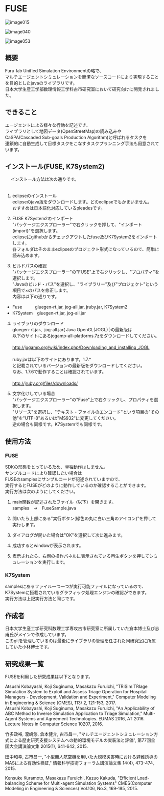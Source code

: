 # FUSE

![image015](https://user-images.githubusercontent.com/18564097/151006842-ff7eb66a-519c-4f8b-9459-31724d41b0ed.jpg)

![image040](https://user-images.githubusercontent.com/18564097/151007019-d3dbb7e4-0879-4d8f-a074-1d5b3fee83b2.jpg)

![image053](https://user-images.githubusercontent.com/18564097/151007087-69afb44d-b2d6-4faa-a1f9-afbb5b5199cb.jpg)

## 概要

Furu-lab Unified Simulation Environmentの略で、  
マルチエージェントシミュレーションを簡潔なソースコードにより実現することを目的としたjavaのライブラリです。  
日本大学生産工学部数理情報工学科古市研究室において研究向けに開発されました。  

## できること
エージェントによる様々な行動を記述でき、  
ライブラリとして地図データ(OpenStreetMap)の読み込みや  
CaSPA(Cascaded Sub-goals Production Algorithm)と呼ばれるタスクを  
連鎖的に自動生成して目標タスクをこなすタスクプランニング手法も用意されています。

## インストール(FUSE, K7System2)
  　
インストール方法は次の通りです。  
  　  
1.  eclipseのインストール  
eclipseのjava版をダウンロードします。どのeclipseでもかまいません。  
おすすめは日本語化対応しているpleadesです。  

2.  FUSE K7System2のインポート  
"パッケージエクスプローラー"で右クリックを押して、"インポート(import)"を選択します。  
eclipseにgithubからチェックアウトしたfuse及びK7System2をインポートします。  
各フォルダはそのままeclipseのプロジェクト形式になっているので、簡単に読み込めます。  

3.  ビルドパスの確認  
"パッケージエクスプローラー"の"FUSE"上で右クリックし、"プロパティ"を選択します。  
"Javaのビルド・パス"を選択し、"ライブラリー"及び"プロジェクト"という項目で×のパスを修正します。  
内容は以下の通りです。  
- Fuse　　　gluegen-rt.jar, jog-all.jar, jruby.jar, K7System2  
- K7System　gluegen-rt.jar, jog-all.jar  

4.  ライブラリのダウンロード  
gluegen-rt.jar、jog-all.jar( Java OpenGL(JOGL) )の最新版は  
以下のサイトにあるjogamp-all-platforms.7zをダウンロードしてください。  
　  
http://jogamp.org/wiki/index.php/Downloading_and_installing_JOGL  
　  
ruby.jarは以下のサイトにあります。1.7.*  
と記載されているバージョンの最新版をダウンロードしてください。  
なお、1.7.6で動作することは確認されています。  
　  
http://jruby.org/files/downloads/  

5.  文字化けしている場合  
"パッケージエクスプローラー"の"Fuse"上で右クリックし、プロパティを選択します。  
"リソース"を選択し、"テキスト・ファイルのエンコード"という項目の"その他"を"UTF-8"あるいは"MS932"に変更してください。  
逆の場合も同様です。K7Systemでも同様です。

## 使用方法
### FUSE
SDKの形態をとっているため、単独動作はしません。  
サンプルコードにより確認したい場合は  
FUSEのsamplesにサンプルコードが記述されていますので、  
実行するとFUSEがどのように動作しているのか確認することができます。  
実行方法は次のようにしてください。  

1.  main関数が記述されたファイル（以下）を開きます。  
samples　→　FuseSample.java
  　　　
2.  開いたら上部にある"実行ボタン(緑色の丸に白い三角のアイコン)"を押して実行します。  

3.  ダイアログが開いた場合は"OK"を選択して次に進みます。  

4.  成功するとwindowが表示されます。  
  
5.  表示されたら、右側の操作パネルに表示されている再生ボタンを押してシミュレーションを実行します。
  
### K7System
samplesにあるファイル一つ一つが実行可能ファイルになっているので、  
K7Systemに搭載されているグラフィック処理エンジンの確認ができます。  
実行方法は上記実行方法と同じです。  

## 作成者
日本大学生産工学研究科数理工学専攻古市研究室に所属していた倉本博士及び志甫氏がメインで作成しています。  
このgitを管理しているのは最後にライブラリの管理を任された同研究室に所属していた小林博士です。  

## 研究成果一覧
FUSEを利用した研究成果は以下となります。  
	
Atsushi Kobayashi, Koji Suginuma, Masakazu Furuichi, "TRISim:TRIage Simulation System to Exploit and Assess Triage Operation for Hospital Managers - Development, Validation and Experiment," Computer Modeling in Engineering & Science (CMES), 113/ 2, 121-153, 2017.
　  	
Atsushi Kobayashi, Koji Suginuma, Masakazu Furuichi, "An Applicability of ABC Method to Inverse Simulation Application to Triage Simulation," Multi-Agent Systems and Agreement Technologies. EUMAS 2016, AT 2016. Lecture Notes in Computer Science 10207, 2016.

竹多政裕, 瀧嶋悠, 倉本健介, 古市昌一, "マルチエージェントシミュレーション方式による歴史研究支援システムへの動的環境モデルの実装法と評価", 第77回全国大会講演論文集 2015(1), 641-642, 2015.

田中和幸, 古市昌一, "小型無人航空機を用いた大規模災害時における避難誘導のMASによる有効性検証," 情報科学技術フォーラム講演論文集 14(4), 473-474, 2015.

Kensuke Kuramoto, Masakazu Furuichi, Kazuo Kakuda, "Efficient Load-balancing Scheme for Multi-agent Simulation Systems" CMES(Computer Modeling in Engineering & Sciences) Vol.106, No.3, 169-185, 2015.
